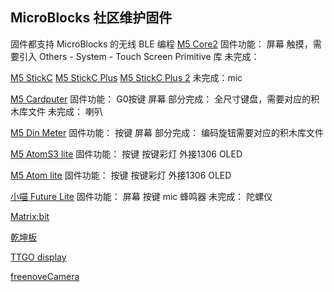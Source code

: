 

## MicroBlocks 社区维护固件

固件都支持 MicroBlocks 的无线 BLE 编程
[M5 Core2](/assets/m5core2_firmware_232.bin ':ignore')
固件功能：
    屏幕
    触摸，需要引入 Others - System - Touch Screen Primitive 库
未完成：
    
[M5 StickC](/assets/m5stick-firmware-232.bin)
[M5 StickC Plus](/assets/m5stick-plus-firmware-232.bin)
[M5 StickC Plus 2](/assets/m5stick-plus2-firmware-232.bin)
未完成：mic

[M5 Cardputer](/assets/m5-cardputer-firmware-232.bin ':ignore')
固件功能：
    G0按键
    屏幕
部分完成：
    全尺寸键盘，需要对应的积木库文件
未完成：
    喇叭
    
[M5 Din Meter](/assets/m5stack-Din-Meter-firmware-232.bin ':ignore')
固件功能：
    按键
    屏幕
部分完成：
    编码旋钮需要对应的积木库文件


[M5 AtomS3 lite](/assets/m5-atom-s3-lite-firmware-232.bin ':ignore')
固件功能：
    按键
    按键彩灯
    外接1306 OLED

[M5 Atom lite](/assets/m5atom-lite-firmware-232.bin ':ignore')
固件功能：
    按键
    按键彩灯
    外接1306 OLED

[小喵 Future Lite](/assets/future-lite-firmware-232.bin ':ignore')
固件功能：
    屏幕
    按键
    mic
    蜂鸣器
未完成：
    陀螺仪

[Matrix:bit](/assets/matrixbit-firmware-232.bin)

[乾坤板](/assets/qiankun-firmware-232.bin)

[TTGO display](/assets/ttgo-display-firmware-232.bin)

[freenoveCamera](/assets/freenoveCamera-firmware-232.bin)





